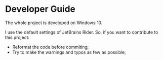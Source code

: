 ﻿# Developer Guide

The whole project is developed on Windows 10.

I use the default settings of JetBrains Rider. So, if you want to contribute to this project:

- Reformat the code before commiting;
- Try to make the warnings and typos as few as possible;